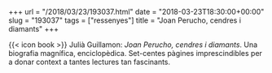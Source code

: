 +++
url = "/2018/03/23/193037.html"
date = "2018-03-23T18:30:00+00:00"
slug = "193037"
tags = ["ressenyes"]
title = "Joan Perucho, cendres i diamants"
+++

{{< icon book >}} Julià Guillamon: *Joan Perucho, cendres i diamants*. Una biografia magnífica, enciclopèdica. Set-centes pàgines imprescindibles per a donar context a tantes lectures tan fascinants.

